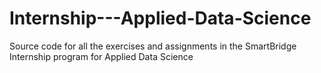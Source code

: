 # Internship---Applied-Data-Science
Source code for all the exercises and assignments in the SmartBridge Internship program for Applied Data Science
